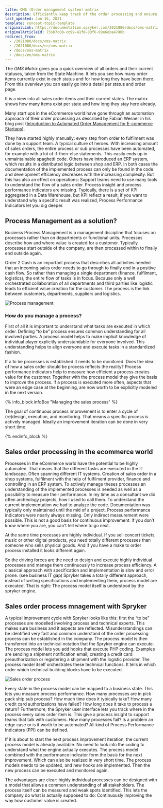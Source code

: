 ```yaml
---
title: OMS (Order management system) matrix
description: Efficiently keep track of the order processing and ensure quick fulfillment. With the Order Management, you can keep your order processing running smoothly.
last_updated: Jun 16, 2021
template: concept-topic-template
originalLink: https://documentation.spryker.com/2021080/docs/oms-matrix
originalArticleId: 756b7c08-cc99-41f8-83f6-09e6eba4780b
redirect_from:
  - /2021080/docs/oms-matrix
  - /2021080/docs/en/oms-matrix
  - /docs/oms-matrix
  - /docs/en/oms-matrix
---
```


The *OMS Matrix* gives you a quick overview of all orders and their current statuses, taken from the State Machine. It lets you see how many order items currently exist in each status and for how long they have been there. From this overview you can easily go into a detail per status and order page.

It is a view into all sales order items and their current states. The matrix shows how many items exist per state and how long they stay here already.

Many start ups in the eCommerce world have gone through an automation approach of their order processing as described by Fabian Wesner in his blog post ([Introduction to Automated Order Management for E-commerce Startups](https://insights.project-a.com/introduction-to-automated-order-management-for-e-commerce-startups-7f756043c413)).

They have started highly manually: every step from order to fulfilment was done by a support team. A typical culture of heroes. With increasing amount of sales orders, the entire process or sub processes have been automated, for example with a lot of if-then-else statements. This easily ends up in unmaintainable spaghetti code. Others have introduced an ERP system, which results in a distributed logic between shop and ERP. In both cases the documentation of the implemented process can only be found in the code and development efficiency decreases with the increasing complexity. But this has also an effect on operations: Support teams need to use many tools to understand the flow of a sales order. Process insight and process performance indicators are missing. Typically, there is a set of KPI aggregated in a Data Warehouse, but KPI reflect a result, if you want to understand why a specific result was realized, Process Performance Indicators let you dig deeper.

## Process Management as a solution?

Business Process Management is a management discipline that focuses on processes rather than on departments or functional units. Processes describe how and where value is created for a customer. Typically processes start outside of the company, are then processed within to finally end outside again.

Order 2 Cash is an important process that describes all activities needed that an incoming sales order needs to go through to finally end in a positive cash flow. So rather than managing a single department (finance, fulfilment, logistics), the entire flow of tasks is in focus. Because only a well orchestrated collaboration of all departments and third parties like logistic leads to efficient value creation for the customer. The process is the link between customers, departments, suppliers and logistics.

![Process management](https://spryker.s3.eu-central-1.amazonaws.com/docs/Features/Order+Management/OMS+matrix/process_management.png)

### How do you manage a process?

First of all it is important to understand what tasks are executed in which order. Defining “to be” process ensures common understanding for all involved parties. A process model helps to make implicit knowledge of individual player explicitly understandable for everyone involved. This understanding helps to align everyone and execute tasks in a standardized fashion.

If a to be processes is established it needs to be monitored. Does the idea of how a sales order should be process reflects the reality? Process performance indicators help to measure how efficient a process creates value for the customer. Together with the process model they give the basis to improve the process. If a process is executed more often, aspects that were an edge case at the beginning, are now worth to be explicitly modeled in the next version.

{% info_block infoBox "Managing the sales process" %}

The goal of continuous process improvement is to enter a cycle of (re)design, execution, and monitoring. That means a specific process is actively managed. Ideally an improvement iteration can be done in very short time.

{% endinfo_block %}

## Sales order processing in the ecommerce world

Processes in the eCommerce world have the potential to be highly automated. That means that the different tasks are executed in the IT landscape. Often spanning different IT systems. Creation of sales order in a shop systems, fulfilment with the help of fulfilment provider, finance and controlling in an ERP system. To actively manage theses processes an understanding of the implemented processes is needed as well as a possibility to measure their performance. In my time as a consultant we did often archeology projects, how I used to call them. To understand the current implementation we had to analyze the code. Documentation was typically only maintained until the mid of a project. Process performance indicators were nearly always missing. Only indirect measurement were possible. This is not a good basis for continuous improvement. If you don’t know where you are, you can't tell where to go next.

At the same time processes are highly individual. If you sell concert tickets, music or other digital products, you need totally different processes than someone who sells physical goods. And if you have a make to order process installed it looks different again.

So the driving forces are the need to design and execute highly individual processes and manage them continuously to increase process efficiency. A classical approach with specification and implementation is slow and error prone. (see business IT gap) Spryker takes a totally different approach, instead of writing specifications and implementing them, process model are executed. That is right: The process model itself is understood by the spryker engine.

## Sales order process mnagement with Spryker

A typical improvement cycle with Spryker looks like this: first the “to be” processes are modelled involving process and technical experts. This makes sure business and it aspects are reflected. Misunderstandings can be identified very fast and common understand of the order processing process can be established in the company. The process model is then transferred into an technical notation that the Spryker engine can execute. The process model lets you add hooks that execute PHP coding. Examples are sending a shipment notification email, creating a credit card preauthorization or registering a shipment with the logistic provider. The process model itself orchestrates these technical functions. It tells in which order which technical building blocks have to be executed.

![Sales order process](https://spryker.s3.eu-central-1.amazonaws.com/docs/Features/Order+Management/OMS+matrix/sales_order_process.png)

Every state in the process model can be mapped to a business state. This lets you measure process performance. How many processes are in pick pack ship sub process? How much time does it typically take? How many credit card authorizations have failed? How long does it take to process a return? Furthermore, the Spryker user interface lets you track where in the process every sales order item is. This give a process insight to support teams that talk with customers. How many processes fail? Is a problem an edge case or is it worth to be automated? All kind of Process Performance Indicators (PPI) can be defined.

If it is about to start the next process improvement iteration, the current process model is already available. No need to look into the coding to understand what the engine actually executes. The process model combined with the performance indicator form the basis for the next improvement. Which can also be realized in very short time. The process models needs to be updated, and new hooks are implemented. Then the new process can be executed and monitored again.

The advantages are clear: highly individual processes can be designed with a model that allows a common understanding of all stakeholders. The process itself can be measured and weak spots identified. This lets the company do what is actually supposed to do: Continuously improving the way how customer value is created.
